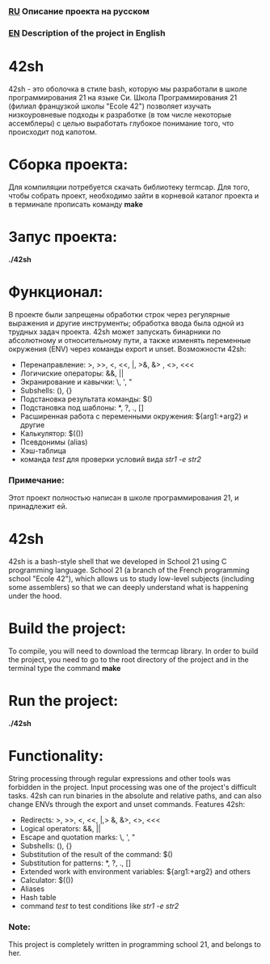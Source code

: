 ### [RU][1] Описание проекта на русском
[1]: https://github.com/udraugr/42sh#42sh-%D0%BF%D1%80%D0%B8%D0%B2%D0%B5%D1%82-%D0%BF%D0%BE%D1%81%D1%82%D0%BE%D1%8F%D0%BD%D0%BD%D0%BE%D0%BC%D1%83-%D0%B4%D0%B5%D0%B1%D0%B0%D0%B3%D1%83 "RU"
### [EN][2] Description of the project in English
[2]: https://github.com/udraugr/42sh#42sh-hello-to-the-constant-debug "EN"

# 42sh
42sh - это оболочка в стиле bash, которую мы разработали в школе программирования 21 на языке Cи. Школа Программирования 21 (филиал французкой школы "Ecole 42") позволяет изучать низкоуровневые подходы к разработке (в том числе некоторые ассемблеры) с целью выработать глубокое понимание того, что происходит под капотом.

# Сборка проекта:
Для компиляции потребуется скачать библиотеку termcap. 
Для того, чтобы собрать проект, необходимо зайти в корневой каталог проекта и в терминале прописать команду **make**

# Запус проекта:
**./42sh**

# Функционал:
В проекте были запрещены обработки строк через регулярные выражения и другие инструменты; обработка ввода была одной из трудных задач проекта. 42sh может запускать бинарники по абсолютному и относительному пути, а также изменять переменные окружения (ENV) через команды export и unset.
Возможности 42sh:
* Перенаправление: >, >>, <, <<, |, >&, &> , <>, <<<
* Логичиские операторы: &&, ||
* Экранирование и кавычки: \\, ', "
* Subshells: (), {}
* Подстановка результата команды: $()
* Подстановка под шаблоны: *, ?, ., []
* Расширенная работа с переменными окружения: ${arg1:+arg2} и другие
* Калькулятор: $(())
* Псевдонимы (alias)
* Хэш-таблица
* команда *test* для проверки условий вида *str1 -e str2* 

### Примечание:
Этот проект полностью написан в школе программирования 21, и принадлежит ей.


# 42sh
42sh is a bash-style shell that we developed in School 21 using C programming language. School 21 (a branch of the French programming school "Ecole 42"), which allows us to study low-level subjects (including some assemblers) so that we can deeply understand what is happening under the hood.

# Build the project:
To compile, you will need to download the termcap library.
In order to build the project, you need to go to the root directory of the project and in the terminal type the command **make**

# Run the project:
**./42sh**

# Functionality:
String processing through regular expressions and other tools was forbidden in the project. Input processing was one of the project's difficult tasks. 42sh can run binaries in the absolute and relative paths, and can also change ENVs through the export and unset commands.
Features 42sh:
* Redirects: >, >>, <, <<, |,> &, &>, <>, <<<
* Logical operators: &&, ||
* Escape and quotation marks: \\, ', "
* Subshells: (), {}
* Substitution of the result of the command: $()
* Substitution for patterns: *, ?, ., []
* Extended work with environment variables: ${arg1:+arg2} and others
* Calculator: $(())
* Aliases
* Hash table
* command *test* to test conditions like *str1 -e str2*

### Note:
This project is completely written in programming school 21, and belongs to her.
